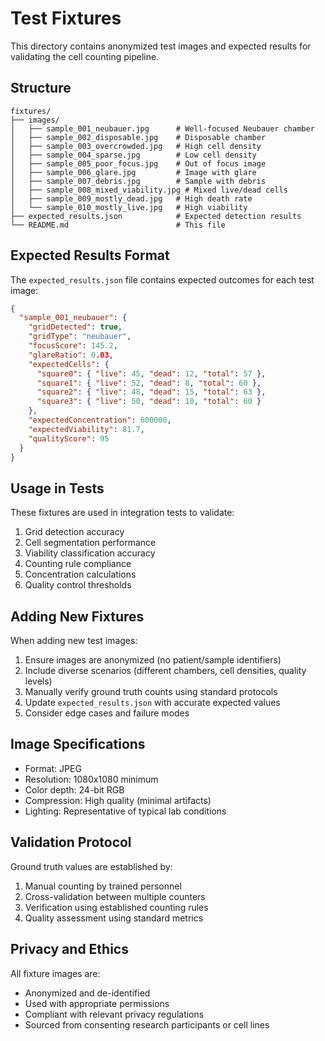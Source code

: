 # Test Fixtures

This directory contains anonymized test images and expected results for validating the cell counting pipeline.

## Structure

```
fixtures/
├── images/
│   ├── sample_001_neubauer.jpg      # Well-focused Neubauer chamber
│   ├── sample_002_disposable.jpg    # Disposable chamber
│   ├── sample_003_overcrowded.jpg   # High cell density
│   ├── sample_004_sparse.jpg        # Low cell density
│   ├── sample_005_poor_focus.jpg    # Out of focus image
│   ├── sample_006_glare.jpg         # Image with glare
│   ├── sample_007_debris.jpg        # Sample with debris
│   ├── sample_008_mixed_viability.jpg # Mixed live/dead cells
│   ├── sample_009_mostly_dead.jpg   # High death rate
│   └── sample_010_mostly_live.jpg   # High viability
├── expected_results.json            # Expected detection results
└── README.md                        # This file
```

## Expected Results Format

The `expected_results.json` file contains expected outcomes for each test image:

```json
{
  "sample_001_neubauer": {
    "gridDetected": true,
    "gridType": "neubauer",
    "focusScore": 145.2,
    "glareRatio": 0.03,
    "expectedCells": {
      "square0": { "live": 45, "dead": 12, "total": 57 },
      "square1": { "live": 52, "dead": 8, "total": 60 },
      "square2": { "live": 48, "dead": 15, "total": 63 },
      "square3": { "live": 50, "dead": 10, "total": 60 }
    },
    "expectedConcentration": 600000,
    "expectedViability": 81.7,
    "qualityScore": 95
  }
}
```

## Usage in Tests

These fixtures are used in integration tests to validate:

1. Grid detection accuracy
2. Cell segmentation performance
3. Viability classification accuracy
4. Counting rule compliance
5. Concentration calculations
6. Quality control thresholds

## Adding New Fixtures

When adding new test images:

1. Ensure images are anonymized (no patient/sample identifiers)
2. Include diverse scenarios (different chambers, cell densities, quality levels)
3. Manually verify ground truth counts using standard protocols
4. Update `expected_results.json` with accurate expected values
5. Consider edge cases and failure modes

## Image Specifications

- Format: JPEG
- Resolution: 1080x1080 minimum
- Color depth: 24-bit RGB
- Compression: High quality (minimal artifacts)
- Lighting: Representative of typical lab conditions

## Validation Protocol

Ground truth values are established by:

1. Manual counting by trained personnel
2. Cross-validation between multiple counters
3. Verification using established counting rules
4. Quality assessment using standard metrics

## Privacy and Ethics

All fixture images are:
- Anonymized and de-identified
- Used with appropriate permissions
- Compliant with relevant privacy regulations
- Sourced from consenting research participants or cell lines
